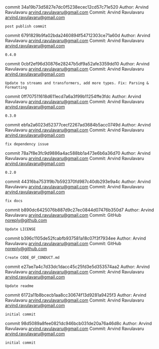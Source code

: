 commit 34a19b73d5827e7dc0f5238ecec12cd57c71e520
Author: Arvind Ravulavaru <arvind.ravulavaru@gmail.com>
Commit: Arvind Ravulavaru <arvind.ravulavaru@gmail.com>

    post publish commit

commit 6791829b9fa02bda2460894f54712303ce71a60d
Author: Arvind Ravulavaru <arvind.ravulavaru@gmail.com>
Commit: Arvind Ravulavaru <arvind.ravulavaru@gmail.com>

    0.4.0

commit 0cbf2ef96d30876e28247b5df9a52afe3359dd10
Author: Arvind Ravulavaru <arvind.ravulavaru@gmail.com>
Commit: Arvind Ravulavaru <arvind.ravulavaru@gmail.com>

    Update to streams and transformers, add more types. Fix: Parsing & Formatting

commit 0ff707511618d611ecd7a6a3f99b11254ffe3fdc
Author: Arvind Ravulavaru <arvind.ravulavaru@gmail.com>
Commit: Arvind Ravulavaru <arvind.ravulavaru@gmail.com>

    0.3.0

commit ebfa2a6023d52377cecf2267ad3684b5acc0749d
Author: Arvind Ravulavaru <arvind.ravulavaru@gmail.com>
Commit: Arvind Ravulavaru <arvind.ravulavaru@gmail.com>

    fix dependency issue

commit 78a7f8e3fc9d9886a4ac588bb1a473e6b6a36d70
Author: Arvind Ravulavaru <arvind.ravulavaru@gmail.com>
Commit: Arvind Ravulavaru <arvind.ravulavaru@gmail.com>

    0.2.0

commit 44316ba7531f9b7b592370fd987c40db293e9a4c
Author: Arvind Ravulavaru <arvind.ravulavaru@gmail.com>
Commit: Arvind Ravulavaru <arvind.ravulavaru@gmail.com>

    fix docs

commit b890dc6425076b887d9c27ec0844d07476b350d7
Author: Arvind Ravulavaru <arvind.ravulavaru@gmail.com>
Commit: GitHub <noreply@github.com>

    Update LICENSE

commit b396c1105de52fcabfb937581a18c07f3f7934ee
Author: Arvind Ravulavaru <arvind.ravulavaru@gmail.com>
Commit: GitHub <noreply@github.com>

    Create CODE_OF_CONDUCT.md

commit e27ae7a4c7d33dc1dacc45c25fd3e5d353574aa2
Author: Arvind Ravulavaru <arvind.ravulavaru@gmail.com>
Commit: Arvind Ravulavaru <arvind.ravulavaru@gmail.com>

    Update readme

commit 6172a11b8bcecb1aa8cc30674f13d9281a9425f3
Author: Arvind Ravulavaru <arvind.ravulavaru@gmail.com>
Commit: Arvind Ravulavaru <arvind.ravulavaru@gmail.com>

    initial commit

commit 98d5089a8fee0821dc946bcb031de20a76a46d8c
Author: Arvind Ravulavaru <arvind.ravulavaru@gmail.com>
Commit: Arvind Ravulavaru <arvind.ravulavaru@gmail.com>

    initial commit

